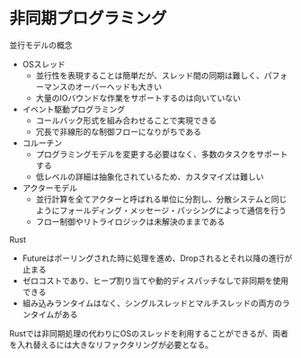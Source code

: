 # 非同期プログラミング

並行モデルの概念

- OSスレッド
  - 並行性を表現することは簡単だが、スレッド間の同期は難しく、パフォーマンスのオーバーヘッドも大きい
  - 大量のIOバウンドな作業をサポートするのは向いていない
- イベント駆動プログラミング
  - コールバック形式を組み合わせることで実現できる
  - 冗長で非線形的な制御フローになりがちである
- コルーチン
  - プログラミングモデルを変更する必要はなく、多数のタスクをサポートする
  - 低レベルの詳細は抽象化されているため、カスタマイズは難しい
- アクターモデル
  - 並行計算を全てアクターと呼ばれる単位に分割し、分散システムと同じようにフォールディング・メッセージ・パッシングによって通信を行う
  - フロー制御やリトライロジックは未解決のままである

Rust

- Futureはポーリングされた時に処理を進め、Dropされるとそれ以降の進行が止まる
- ゼロコストであり、ヒープ割り当てや動的ディスパッチなしで非同期を使用できる
- 組み込みランタイムはなく、シングルスレッドとマルチスレッドの両方のランタイムがある

Rustでは非同期処理の代わりにOSのスレッドを利用することができるが、両者を入れ替えるには大きなリファクタリングが必要となる。

